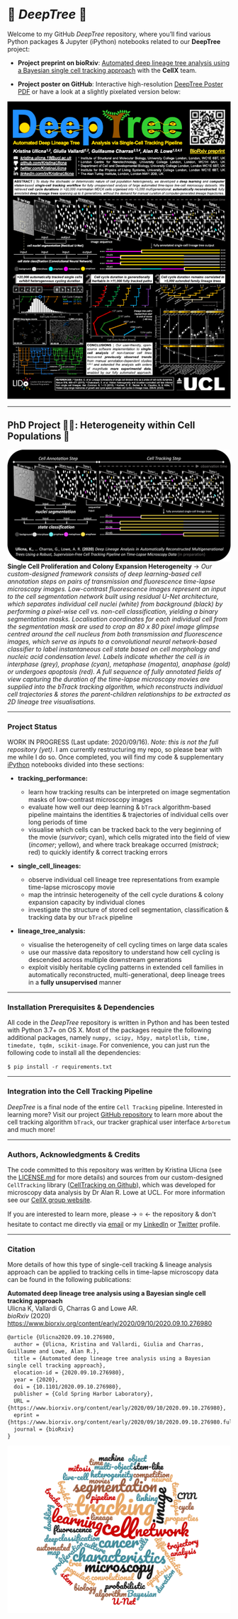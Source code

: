 # 🌳 *DeepTree* 🌳

Welcome to my GitHub *DeepTree* repository, where you’ll find various Python packages & Jupyter (iPython) notebooks related to our **DeepTree** project:

+ **Project preprint on bioRxiv**: [Automated deep lineage tree analysis using a Bayesian single cell tracking approach](https://www.biorxiv.org/content/10.1101/2020.09.10.276980v1 "Link to bioRxiv") with the **CellX** team.

+ **Project poster on GitHub**: Interactive high-resolution [DeepTree Poster PDF](https://github.com/KristinaUlicna/DeepTree/blob/master/DeepTree_Poster.pdf "DeepTree Project Poster") or have a look at a slightly pixelated version below:

![DeepTree Project Poster](DeepTree_Poster.png)


---
## PhD Project 👩‍🔬: Heterogeneity within Cell Populations 🧬

![Segmentation, Classification & Tracking Pipeline](track_pipeline.png)
**Single Cell Proliferation and Colony Expansion Heterogeneity** -> *Our custom-designed framework consists of deep learning-based cell annotation steps on pairs of transmission and fluorescence time-lapse microscopy images. Low-contrast fluorescence images represent an input to the cell segmentation network built using residual U-Net architecture, which separates individual cell nuclei (white) from background (black) by performing a pixel-wise cell vs. non-cell classification, yielding a binary segmentation masks. Localisation coordinates for each individual cell from the segmentation mask are used to crop an 80 x 80 pixel image glimpse centred around the cell nucleus from both transmission and fluorescence images, which serve as inputs to a convolutional neural network-based classifier to label instantaneous cell state based on cell morphology and nucleic acid condensation level. Labels indicate whether the cell is in interphase (grey), prophase (cyan), metaphase (magenta), anaphase (gold) or undergoes apoptosis (red). A full sequence of fully annotated fields of view capturing the duration of the time-lapse microscopy movies are supplied into the bTrack tracking algorithm, which reconstructs individual cell trajectories & stores the parent-children relationships to be extracted as 2D lineage tree visualisations.*

---
### Project Status

WORK IN PROGRESS (Last update: 2020/09/16).
_Note: this is not the full repository (yet)_. I am currently restructuring my repo, so please bear with me while I do so. Once completed, you will find my code & supplementary [iPython](https://ipython.org/notebook.html "Jupyter Notebooks") notebooks divided into these sections:

- **tracking_performance:**
   + learn how tracking results can be interpreted on image segmentation masks of low-contrast microscopy images
   + evaluate how well our deep learning & `bTrack` algorithm-based pipeline maintains the identities & trajectories of individual cells over long periods of time
   + visualise which cells can be tracked back to the very beginning of the movie (*survivor*; cyan), which cells migrated into the field of view (*incomer*; yellow), and where track breakage occurred (*mistrack*; red) to quickly identify & correct tracking errors

- **single_cell_lineages:**
   + observe individual cell lineage tree representations from example time-lapse microscopy movie
   + map the intrinsic heterogeneity of the cell cycle durations & colony expansion capacity by individual clones
   + investigate the structure of stored cell segmentation, classification & tracking data by our `bTrack` pipeline

- **lineage_tree_analysis:**
   + visualise the heterogeneity of cell cycling times on large data scales
   + use our massive data repository to understand how cell cycling is descended across multiple downstream generations
   + exploit visibly heritable cycling patterns in extended cell families in automatically reconstructed, multi-generational, deep lineage trees in a **fully unsupervised** manner

---
### Installation Prerequisites & Dependencies

All code in the *DeepTree* repository is written in Python and has been tested with Python 3.7+ on OS X. Most of the packages require the following additional packages, namely `numpy, scipy, h5py, matplotlib, time, timedate, tqdm, scikit-image`. For convenience, you can just run the following code to install all the dependencies:

`$ pip install -r requirements.txt`

---
### Integration into the Cell Tracking Pipeline

*DeepTree* is a final node of the entire ```Cell Tracking``` pipeline. Interested in learning more? Visit our project [GitHub repository](https://github.com/KristinaUlicna/CellTracking "QuantumJot Cell Tracking GitHub Repository") to learn more about the cell tracking algorithm ```bTrack```, our tracker graphical user interface ```Arboretum``` and much more!

---
### Authors, Acknowledgments & Credits

The code committed to this repository was written by Kristina Ulicna (see the [LICENSE.md](../LICENSE.md "Kristina's LICENSE.md file") for more details) and sources from our custom-designed `CellTracking` library ([CellTracking on Github](https://github.com/quantumjot/CellTracking "Cell Tracking Repository" )), which was developed for microscopy data analysis by Dr Alan R. Lowe at UCL. For more information see our [CellX group website](http://lowe.cs.ucl.ac.uk/cellx.html "CellX group website").

If you are interested to learn more, please -> ⭐ <- the repository & don't hesitate to contact me directly via [email](mailto:kristina.smith.ulicna@gmail.com "Click to Email Me") or my [LinkedIn](https://www.linkedin.com/in/kristinaulicna/ "Kristina's LinkedIn Profile") or [Twitter](https://twitter.com/KristinaUlicna "Kristina's Twitter Profile") profile.

---
### Citation

More details of how this type of single-cell tracking & lineage analysis approach can be applied to tracking cells in time-lapse microscopy data can be found in the following publications:

**Automated deep lineage tree analysis using a Bayesian single cell tracking approach**  
Ulicna K, Vallardi G, Charras G and Lowe AR.  
*bioRxiv* (2020)  
<https://www.biorxiv.org/content/early/2020/09/10/2020.09.10.276980>

```
@article {Ulicna2020.09.10.276980,
  author = {Ulicna, Kristina and Vallardi, Giulia and Charras, Guillaume and Lowe, Alan R.},
  title = {Automated deep lineage tree analysis using a Bayesian single cell tracking approach},
  elocation-id = {2020.09.10.276980},
  year = {2020},
  doi = {10.1101/2020.09.10.276980},
  publisher = {Cold Spring Harbor Laboratory},
  URL = {https://www.biorxiv.org/content/early/2020/09/10/2020.09.10.276980},
  eprint = {https://www.biorxiv.org/content/early/2020/09/10/2020.09.10.276980.full.pdf},
  journal = {bioRxiv}
}
```

![Key Words of my PhD project "Word cloud summarising the key words of my PhD project"](wordcloud.png)
